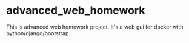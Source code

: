 # advanced_web_homework
This is advanced web homework project.
It's a web gui for docker with python/django/bootstrap
